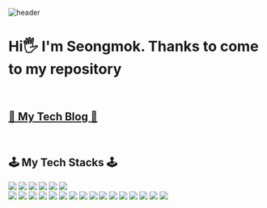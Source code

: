 ![header](https://capsule-render.vercel.app/api?type=Waving&color=auto&height=300&section=header&text=Coding%20My%20Life!!&fontSize=80)
# Hi🖐 I'm Seongmok. Thanks to come to my repository
<br/>

## [📝 My Tech Blog 📝](https://ajdahrdl.tistory.com)
<br/>

## 🕹 My Tech Stacks 🕹
<img src="https://img.shields.io/badge/JAVA-007396?style=for-the-badge&logo=java&logoColor=white"> <img src="https://img.shields.io/badge/C-0052CC?style=for-the-badge&logo=c&logoColor=white"> <img src="https://img.shields.io/badge/Python-3776AB?style=for-the-badge&logo=Python#&logoColor=white">
<img src="https://img.shields.io/badge/Spring-6DB33F?style=for-the-badge&logo=Spring&logoColor=white">
<img src="https://img.shields.io/badge/oracle-F80000?style=for-the-badge&logo=oracle&logoColor=white"> 
<img src="https://img.shields.io/badge/mysql-4479A1?style=for-the-badge&logo=mysql&logoColor=white">  
<img src="https://img.shields.io/badge/javascript-F7DF1E?style=for-the-badge&logo=javascript&logoColor=black"> 
<img src="https://img.shields.io/badge/jquery-0769AD?style=for-the-badge&logo=jquery&logoColor=white"> 
<img src="https://img.shields.io/badge/jsp-0769AD?style=for-the-badge&logo=jquery&logoColor=white"> 
<img src="https://img.shields.io/badge/react-61DAFB?style=for-the-badge&logo=react&logoColor=black"> 
<img src="https://img.shields.io/badge/html-E34F26?style=for-the-badge&logo=html5&logoColor=white">
<img src="https://img.shields.io/badge/css-1572B6?style=for-the-badge&logo=css3&logoColor=white">
<img src="https://img.shields.io/badge/bootstrap-7952B3?style=for-the-badge&logo=bootstrap&logoColor=white">
<img src="https://img.shields.io/badge/linux-FCC624?style=for-the-badge&logo=linux&logoColor=black">
<img src="https://img.shields.io/badge/Amazon%20EC2-232F3E?style=for-the-badge&logo=Amazon%20AWS&logoColor=white">
<img src="https://img.shields.io/badge/Apache-D22128?style=for-the-badge&logo=Apache&logoColor=white">
<img src="https://img.shields.io/badge/Apache%20Tomcat-F8DC75?style=for-the-badge&logo=Apache%20Tomcat&logoColor=white">
<img src="https://img.shields.io/badge/Apache%20Maven-C71A36?style=for-the-badge&logo=Apache Maven&logoColor=white">
<img src="https://img.shields.io/badge/nginx-009639?style=for-the-badge&logo=NGINX&logoColor=white">
<img src="https://img.shields.io/badge/SVN-232F3E?style=for-the-badge&logo=aws&logoColor=white">
<img src="https://img.shields.io/badge/github-181717?style=for-the-badge&logo=github&logoColor=white">
<img src="https://img.shields.io/badge/JIRA-0052CC?style=for-the-badge&logo=Jira&logoColor=white">






<!--
**ksm1538/ksm1538** is a ✨ _special_ ✨ repository because its `README.md` (this file) appears on your GitHub profile.

Here are some ideas to get you started:

- 🔭 I’m currently working on ...
- 🌱 I’m currently learning ...
- 👯 I’m looking to collaborate on ...
- 🤔 I’m looking for help with ...
- 💬 Ask me about ...
- 📫 How to reach me: ...
- 😄 Pronouns: ...
- ⚡ Fun fact: ...
-->
